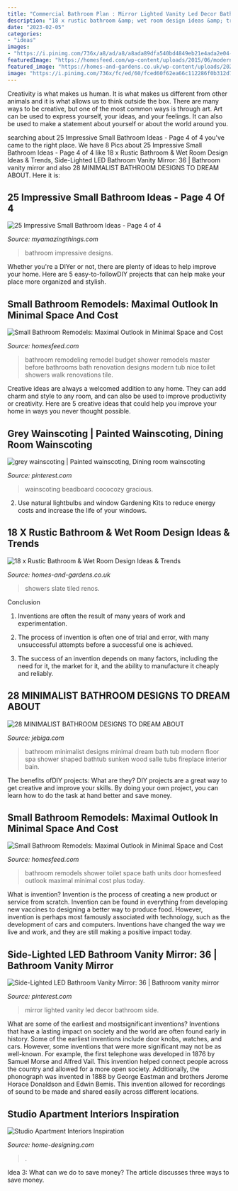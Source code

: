 ```yaml
---
title: "Commercial Bathroom Plan : Mirror Lighted Vanity Led Decor Bathroom Side"
description: "18 x rustic bathroom &amp; wet room design ideas &amp; trends"
date: "2023-02-05"
categories:
- "ideas"
images:
- "https://i.pinimg.com/736x/a8/ad/a8/a8ada89dfa540bd4849eb21e4ada2e04--wainscoting-ideas-basement-wainscoting.jpg"
featuredImage: "https://homesfeed.com/wp-content/uploads/2015/06/modern-small-bath-remodel-with-lighting-and-walk-in-shower-with-glass-wall-and-tile-wall-floor-plus-modern-vanity-units-and-toilet-beautified-with-vase.jpg"
featured_image: "https://homes-and-gardens.co.uk/wp-content/uploads/2021/05/rustic-bathroom-trends-15.jpg"
image: "https://i.pinimg.com/736x/fc/ed/60/fced60f62ea66c112286f0b312d78c59.jpg"
---
```



Creativity is what makes us human. It is what makes us different from other animals and it is what allows us to think outside the box. There are many ways to be creative, but one of the most common ways is through art. Art can be used to express yourself, your ideas, and your feelings. It can also be used to make a statement about yourself or about the world around you.

	

		
searching about 25 Impressive Small Bathroom Ideas - Page 4 of 4 you've came to the right place. We have 8 Pics about 25 Impressive Small Bathroom Ideas - Page 4 of 4 like 18 x Rustic Bathroom &amp; Wet Room Design Ideas &amp; Trends, Side-Lighted LED Bathroom Vanity Mirror: 36 | Bathroom vanity mirror and also 28 MINIMALIST BATHROOM DESIGNS TO DREAM ABOUT. Here it is:
		
    
## 25 Impressive Small Bathroom Ideas - Page 4 Of 4

<img loading=lazy src="http://myamazingthings.com/wp-content/uploads/2016/11/bathroom-top-view-1024x772.jpg" onerror="this.onerror=null;this.src='https://tse4.mm.bing.net/th?id=OIP.xyf84pX7wL5FQAwpAikBdAHaFl&amp;pid=15.1';" alt="25 Impressive Small Bathroom Ideas - Page 4 of 4">

_Source: myamazingthings.com_

>bathroom impressive designs. 

	

Whether you're a DIYer or not, there are plenty of ideas to help improve your home. Here are 5 easy-to-followDIY projects that can help make your place more organized and stylish.

    
## Small Bathroom Remodels: Maximal Outlook In Minimal Space And Cost

<img loading=lazy src="https://homesfeed.com/wp-content/uploads/2015/06/modern-small-bath-remodel-with-lighting-and-walk-in-shower-with-glass-wall-and-tile-wall-floor-plus-modern-vanity-units-and-toilet-beautified-with-vase.jpg" onerror="this.onerror=null;this.src='https://tse1.mm.bing.net/th?id=OIP.oNtkboLpDr3gALFjcYWK-AHaLG&amp;pid=15.1';" alt="Small Bathroom Remodels: Maximal Outlook in Minimal Space and Cost">

_Source: homesfeed.com_

>bathroom remodeling remodel budget shower remodels master before bathrooms bath renovation designs modern tub nice toilet showers walk renovations tile. 

	

Creative ideas are always a welcomed addition to any home. They can add charm and style to any room, and can also be used to improve productivity or creativity. Here are 5 creative ideas that could help you improve your home in ways you never thought possible.

    
## Grey Wainscoting | Painted Wainscoting, Dining Room Wainscoting

<img loading=lazy src="https://i.pinimg.com/736x/a8/ad/a8/a8ada89dfa540bd4849eb21e4ada2e04--wainscoting-ideas-basement-wainscoting.jpg" onerror="this.onerror=null;this.src='https://tse1.mm.bing.net/th?id=OIP.-fRN4AHiwvnzTmdsOEEuggHaJ4&amp;pid=15.1';" alt="grey wainscoting | Painted wainscoting, Dining room wainscoting">

_Source: pinterest.com_

>wainscoting beadboard cococozy gracious. 

	

2. Use natural lightbulbs and window Gardening Kits to reduce energy costs and increase the life of your windows.

    
## 18 X Rustic Bathroom &amp; Wet Room Design Ideas &amp; Trends

<img loading=lazy src="https://homes-and-gardens.co.uk/wp-content/uploads/2021/05/rustic-bathroom-trends-15.jpg" onerror="this.onerror=null;this.src='https://tse4.mm.bing.net/th?id=OIP.nomj3QCY-5O0q7ysnwqI4gHaLu&amp;pid=15.1';" alt="18 x Rustic Bathroom &amp; Wet Room Design Ideas &amp; Trends">

_Source: homes-and-gardens.co.uk_

>showers slate tiled renos. 

	

Conclusion
1. Inventions are often the result of many years of work and experimentation.
2. The process of invention is often one of trial and error, with many unsuccessful attempts before a successful one is achieved.

3. The success of an invention depends on many factors, including the need for it, the market for it, and the ability to manufacture it cheaply and reliably.

    
## 28 MINIMALIST BATHROOM DESIGNS TO DREAM ABOUT

<img loading=lazy src="http://www.jebiga.com/wp-content/uploads/2013/04/minimal-design-white-bathroom.jpg" onerror="this.onerror=null;this.src='https://tse3.mm.bing.net/th?id=OIP.Scd5Cvkcnovgw6QHjuIN7QHaLH&amp;pid=15.1';" alt="28 MINIMALIST BATHROOM DESIGNS TO DREAM ABOUT">

_Source: jebiga.com_

>bathroom minimalist designs minimal dream bath tub modern floor spa shower shaped bathtub sunken wood salle tubs fireplace interior bain. 

	

The benefits ofDIY projects: What are they?
DIY projects are a great way to get creative and improve your skills. By doing your own project, you can learn how to do the task at hand better and save money.

    
## Small Bathroom Remodels: Maximal Outlook In Minimal Space And Cost

<img loading=lazy src="https://homesfeed.com/wp-content/uploads/2015/06/small-bath-remodels-with-walk-in-shower-plus-glass-door-and-vanity-units-plus-toilet-and-mirror-with-brown-tile-wall-and-pot-plant.jpg" onerror="this.onerror=null;this.src='https://tse3.mm.bing.net/th?id=OIP.boa6IK2ICgPTIpc_KoZ6sgHaLH&amp;pid=15.1';" alt="Small Bathroom Remodels: Maximal Outlook in Minimal Space and Cost">

_Source: homesfeed.com_

>bathroom remodels shower toilet space bath units door homesfeed outlook maximal minimal cost plus today. 

	

What is invention?
Invention is the process of creating a new product or service from scratch. Invention can be found in everything from developing new vaccines to designing a better way to produce food. However, invention is perhaps most famously associated with technology, such as the development of cars and computers. Inventions have changed the way we live and work, and they are still making a positive impact today.

    
## Side-Lighted LED Bathroom Vanity Mirror: 36 | Bathroom Vanity Mirror

<img loading=lazy src="https://i.pinimg.com/736x/fc/ed/60/fced60f62ea66c112286f0b312d78c59.jpg" onerror="this.onerror=null;this.src='https://tse1.mm.bing.net/th?id=OIP.wIgHQaL1f6FBgK4XQRbQGgHaLH&amp;pid=15.1';" alt="Side-Lighted LED Bathroom Vanity Mirror: 36 | Bathroom vanity mirror">

_Source: pinterest.com_

>mirror lighted vanity led decor bathroom side. 

	

What are some of the earliest and mostsignificant inventions?
Inventions that have a lasting impact on society and the world are often found early in history. Some of the earliest inventions include door knobs, watches, and cars. However, some inventions that were more significant may not be as well-known. For example, the first telephone was developed in 1876 by Samuel Morse and Alfred Vail. This invention helped connect people across the country and allowed for a more open society. Additionally, the phonograph was invented in 1888 by George Eastman and brothers Jerome Horace Donaldson and Edwin Bemis. This invention allowed for recordings of sound to be made and shared easily across different locations.

    
## Studio Apartment Interiors Inspiration

<img loading=lazy src="http://cdn.home-designing.com/wp-content/uploads/2014/06/open-layout-apartment-plan.jpeg" onerror="this.onerror=null;this.src='https://tse1.mm.bing.net/th?id=OIP.TEbENDFps1sMgUycNzaN7gHaEc&amp;pid=15.1';" alt="Studio Apartment Interiors Inspiration">

_Source: home-designing.com_

>. 

	

Idea 3: What can we do to save money?
The article discusses three ways to save money.

